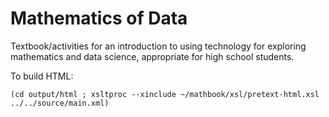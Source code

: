 # Mathematics of Data

Textbook/activities for an introduction to using technology
for exploring mathematics and data science, appropriate for
high school students.

To build HTML:

```
(cd output/html ; xsltproc --xinclude ~/mathbook/xsl/pretext-html.xsl ../../source/main.xml)
```